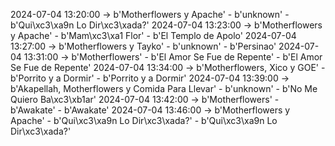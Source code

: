 2024-07-04 13:20:00 -> b'Motherflowers y Apache' - b'unknown' - b'Qui\xc3\xa9n Lo Dir\xc3\xada?'
2024-07-04 13:23:00 -> b'Motherflowers y Apache' - b'Mam\xc3\xa1 Flor' - b'El Templo de Apolo'
2024-07-04 13:27:00 -> b'Motherflowers y Tayko' - b'unknown' - b'Persinao'
2024-07-04 13:31:00 -> b'Motherflowers' - b'El Amor Se Fue de Repente' - b'El Amor Se Fue de Repente'
2024-07-04 13:34:00 -> b'Motherflowers, Xico y GOE' - b'Porrito y a Dormir' - b'Porrito y a Dormir'
2024-07-04 13:39:00 -> b'Akapellah, Motherflowers y Comida Para Llevar' - b'unknown' - b'No Me Quiero Ba\xc3\xb1ar'
2024-07-04 13:42:00 -> b'Motherflowers' - b'Awakate' - b'Awakate'
2024-07-04 13:46:00 -> b'Motherflowers y Apache' - b'Qui\xc3\xa9n Lo Dir\xc3\xada?' - b'Qui\xc3\xa9n Lo Dir\xc3\xada?'
